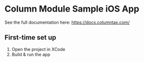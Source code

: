 # Column Module Sample iOS App

See the full documentation here: https://docs.columntax.com/

## First-time set up

1. Open the project in XCode
1. Build & run the app
